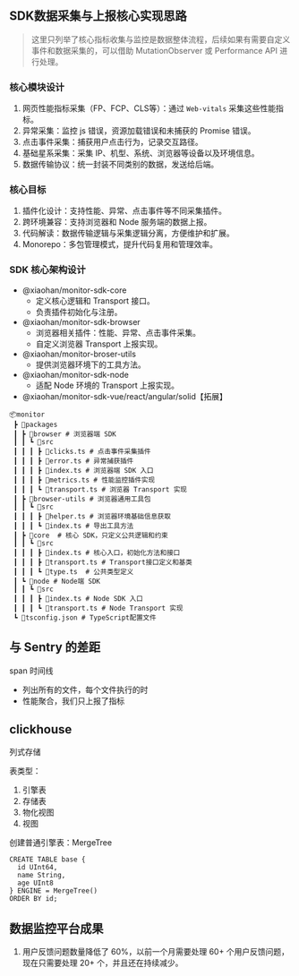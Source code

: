 ## SDK数据采集与上报核心实现思路
> 这里只列举了核心指标收集与监控是数据整体流程，后续如果有需要自定义事件和数据采集的，可以借助 MutationObserver 或 Performance API 进行处理。

### 核心模块设计
1. 网页性能指标采集（FP、FCP、CLS等）：通过 `Web-vitals` 采集这些性能指标。
2. 异常采集：监控 js 错误，资源加载错误和未捕获的 Promise 错误。
3. 点击事件采集：捕获用户点击行为，记录交互路径。
4. 基础星系采集：采集 IP、机型、系统、浏览器等设备以及环境信息。
5. 数据传输协议：统一封装不同类别的数据，发送给后端。


### 核心目标
1. 插件化设计：支持性能、异常、点击事件等不同采集插件。
2. 跨环境兼容：支持浏览器和 Node 服务端的数据上报。
3. 代码解读：数据传输逻辑与采集逻辑分离，方便维护和扩展。
4. Monorepo：多包管理模式，提升代码复用和管理效率。


### SDK 核心架构设计
- @xiaohan/monitor-sdk-core
  - 定义核心逻辑和 Transport 接口。
  - 负责插件初始化与注册。
- @xiaohan/monitor-sdk-browser
  - 浏览器相关插件：性能、异常、点击事件采集。
  - 自定义浏览器 Transport 上报实现。
- @xiaohan/monitor-broser-utils
  - 提供浏览器环境下的工具方法。
- @xiaohan/monitor-sdk-node
  - 适配 Node 环境的 Transport 上报实现。
- @xiaohan/monitor-sdk-vue/react/angular/solid【拓展】

```plain
📦monitor
 ┣ 📂packages
 ┃ ┣ 📂browser # 浏览器端 SDK
 ┃ ┃ ┗ 📂src
 ┃ ┃ ┃ ┣ 📜clicks.ts # 点击事件采集插件
 ┃ ┃ ┃ ┣ 📜error.ts # 异常捕获插件
 ┃ ┃ ┃ ┣ 📜index.ts # 浏览器端 SDK 入口
 ┃ ┃ ┃ ┣ 📜metrics.ts # 性能监控插件实现
 ┃ ┃ ┃ ┗ 📜transport.ts # 浏览器 Transport 实现
 ┃ ┣ 📂browser-utils # 浏览器通用工具包
 ┃ ┃ ┗ 📂src
 ┃ ┃ ┃ ┣ 📜helper.ts # 浏览器环境基础信息获取
 ┃ ┃ ┃ ┗ 📜index.ts # 导出工具方法
 ┃ ┣ 📂core  # 核心 SDK，只定义公共逻辑和约束
 ┃ ┃ ┗ 📂src
 ┃ ┃ ┃ ┣ 📜index.ts # 核心入口，初始化方法和接口
 ┃ ┃ ┃ ┣ 📜transport.ts # Transport接口定义和基类
 ┃ ┃ ┃ ┗ 📜type.ts  # 公共类型定义
 ┃ ┗ 📂node # Node端 SDK
 ┃ ┃ ┗ 📂src
 ┃ ┃ ┃ ┣ 📜index.ts # Node SDK 入口
 ┃ ┃ ┃ ┗ 📜transport.ts # Node Transport 实现
 ┗ 📜tsconfig.json # TypeScript配置文件
```

## 与 Sentry 的差距
span 时间线
- 列出所有的文件，每个文件执行的时
- 性能聚合，我们只上报了指标
## clickhouse
列式存储

表类型：
1. 引擎表
2. 存储表
3. 物化视图
4. 视图

创建普通引擎表：MergeTree

```spl
CREATE TABLE base {
  id UInt64,
  name String,
  age UInt8
} ENGINE = MergeTree()
ORDER BY id;
```


## 数据监控平台成果
1. 用户反馈问题数量降低了 60%，以前一个月需要处理 60+ 个用户反馈问题，现在只需要处理 20+ 个，并且还在持续减少。